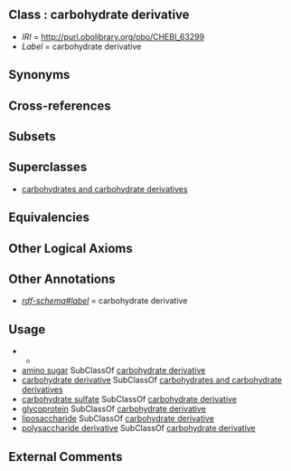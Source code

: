 
## Class : carbohydrate derivative

 * *IRI* = http://purl.obolibrary.org/obo/CHEBI_63299
 * *Label* = carbohydrate derivative

## Synonyms


## Cross-references


## Subsets


## Superclasses

 * [carbohydrates and carbohydrate derivatives](../../CHEBI/16/CHEBI_78616.md)

## Equivalencies


## Other Logical Axioms


## Other Annotations

 * *[rdf-schema#label](../../el/rdf-schema#label.md)* = carbohydrate derivative

## Usage

 * -
 * [amino sugar](../../CHEBI/63/CHEBI_28963.md) SubClassOf [carbohydrate derivative](../../CHEBI/99/CHEBI_63299.md)
 * [carbohydrate derivative](../../CHEBI/99/CHEBI_63299.md) SubClassOf [carbohydrates and carbohydrate derivatives](../../CHEBI/16/CHEBI_78616.md)
 * [carbohydrate sulfate](../../CHEBI/24/CHEBI_35724.md) SubClassOf [carbohydrate derivative](../../CHEBI/99/CHEBI_63299.md)
 * [glycoprotein](../../CHEBI/89/CHEBI_17089.md) SubClassOf [carbohydrate derivative](../../CHEBI/99/CHEBI_63299.md)
 * [liposaccharide](../../CHEBI/40/CHEBI_35740.md) SubClassOf [carbohydrate derivative](../../CHEBI/99/CHEBI_63299.md)
 * [polysaccharide derivative](../../CHEBI/12/CHEBI_65212.md) SubClassOf [carbohydrate derivative](../../CHEBI/99/CHEBI_63299.md)

## External Comments

